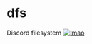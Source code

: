 # dfs
Discord filesystem
[![lmao](https://res.cloudinary.com/marcomontalbano/image/upload/v1686123667/video_to_markdown/images/youtube--lNPDgzWoskg-c05b58ac6eb4c4700831b2b3070cd403.jpg)](https://youtu.be/lNPDgzWoskg "lmao")
